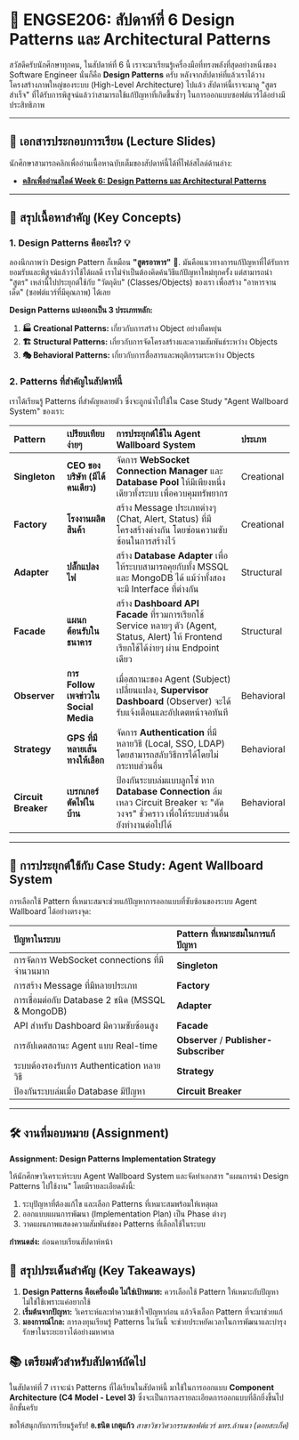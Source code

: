 # 🎨 ENGSE206: สัปดาห์ที่ 6 Design Patterns และ Architectural Patterns

สวัสดีครับนักศึกษาทุกคน, ในสัปดาห์ที่ 6 นี้ เราจะมาเรียนรู้เครื่องมือที่ทรงพลังที่สุดอย่างหนึ่งของ Software Engineer นั่นก็คือ **Design Patterns** ครับ หลังจากสัปดาห์ที่แล้วเราได้วางโครงสร้างภาพใหญ่ของระบบ (High-Level Architecture) ไปแล้ว สัปดาห์นี้เราจะมาดู "สูตรสำเร็จ" ที่ได้รับการพิสูจน์แล้วว่าสามารถใช้แก้ปัญหาที่เกิดขึ้นซ้ำๆ ในการออกแบบซอฟต์แวร์ได้อย่างมีประสิทธิภาพ

---

## 📑 เอกสารประกอบการเรียน (Lecture Slides)

นักศึกษาสามารถคลิกเพื่ออ่านเนื้อหาฉบับเต็มของสัปดาห์นี้ได้ที่ไฟล์สไลด์ด้านล่าง:

* **[คลิกเพื่ออ่านสไลด์ Week 6: Design Patterns และ Architectural Patterns](week6_slides.md)**

---

## 🎯 สรุปเนื้อหาสำคัญ (Key Concepts)

### 1. Design Patterns คืออะไร? 💡

ลองนึกภาพว่า Design Pattern ก็เหมือน **"สูตรอาหาร"** 🍳. มันคือแนวทางการแก้ปัญหาที่ได้รับการยอมรับและพิสูจน์แล้วว่าใช้ได้ผลดี เราไม่จำเป็นต้องคิดค้นวิธีแก้ปัญหาใหม่ทุกครั้ง แต่สามารถนำ "สูตร" เหล่านี้ไปประยุกต์ใช้กับ "วัตถุดิบ" (Classes/Objects) ของเรา เพื่อสร้าง "อาหารจานเด็ด" (ซอฟต์แวร์ที่มีคุณภาพ) ได้เลย

**Design Patterns แบ่งออกเป็น 3 ประเภทหลัก:**
1.  **🏭 Creational Patterns:** เกี่ยวกับการสร้าง Object อย่างยืดหยุ่น
2.  **🏗️ Structural Patterns:** เกี่ยวกับการจัดโครงสร้างและความสัมพันธ์ระหว่าง Objects
3.  **🎭 Behavioral Patterns:** เกี่ยวกับการสื่อสารและพฤติกรรมระหว่าง Objects

### 2. Patterns ที่สำคัญในสัปดาห์นี้

เราได้เรียนรู้ Patterns ที่สำคัญหลายตัว ซึ่งจะถูกนำไปใช้ใน Case Study "Agent Wallboard System" ของเรา:

| Pattern | เปรียบเทียบง่ายๆ | การประยุกต์ใช้ใน Agent Wallboard System | ประเภท |
| :--- | :--- | :--- | :--- |
| **Singleton** | **CEO ของบริษัท (มีได้คนเดียว)** | จัดการ **WebSocket Connection Manager** และ **Database Pool** ให้มีเพียงหนึ่งเดียวทั้งระบบ เพื่อควบคุมทรัพยากร | Creational |
| **Factory** | **โรงงานผลิตสินค้า** | สร้าง Message ประเภทต่างๆ (Chat, Alert, Status) ที่มีโครงสร้างต่างกัน โดยซ่อนความซับซ้อนในการสร้างไว้ | Creational |
| **Adapter** | **ปลั๊กแปลงไฟ** | สร้าง **Database Adapter** เพื่อให้ระบบสามารถคุยกับทั้ง MSSQL และ MongoDB ได้ แม้ว่าทั้งสองจะมี Interface ที่ต่างกัน | Structural |
| **Facade** | **แผนกต้อนรับในธนาคาร** | สร้าง **Dashboard API Facade** ที่รวมการเรียกใช้ Service หลายๆ ตัว (Agent, Status, Alert) ให้ Frontend เรียกใช้ได้ง่ายๆ ผ่าน Endpoint เดียว | Structural |
| **Observer** | **การ Follow เพจข่าวใน Social Media** | เมื่อสถานะของ Agent (Subject) เปลี่ยนแปลง, **Supervisor Dashboard** (Observer) จะได้รับแจ้งเตือนและอัปเดตหน้าจอทันที | Behavioral |
| **Strategy** | **GPS ที่มีหลายเส้นทางให้เลือก** | จัดการ **Authentication** ที่มีหลายวิธี (Local, SSO, LDAP) โดยสามารถสลับวิธีการได้โดยไม่กระทบส่วนอื่น | Behavioral |
| **Circuit Breaker** | **เบรกเกอร์ตัดไฟในบ้าน** | ป้องกันระบบล่มแบบลูกโซ่ หาก **Database Connection** ล้มเหลว Circuit Breaker จะ "ตัดวงจร" ชั่วคราว เพื่อให้ระบบส่วนอื่นยังทำงานต่อไปได้ | Behavioral |

---

## 🚀 การประยุกต์ใช้กับ Case Study: Agent Wallboard System

การเลือกใช้ Pattern ที่เหมาะสมจะช่วยแก้ปัญหาการออกแบบที่ซับซ้อนของระบบ Agent Wallboard ได้อย่างตรงจุด:

| ปัญหาในระบบ | Pattern ที่เหมาะสมในการแก้ปัญหา |
| :--- | :--- |
| การจัดการ WebSocket connections ที่มีจำนวนมาก | **Singleton** |
| การสร้าง Message ที่มีหลายประเภท | **Factory** |
| การเชื่อมต่อกับ Database 2 ชนิด (MSSQL & MongoDB) | **Adapter** |
| API สำหรับ Dashboard มีความซับซ้อนสูง | **Facade** |
| การอัปเดตสถานะ Agent แบบ Real-time | **Observer** / **Publisher-Subscriber** |
| ระบบต้องรองรับการ Authentication หลายวิธี | **Strategy** |
| ป้องกันระบบล่มเมื่อ Database มีปัญหา | **Circuit Breaker** |

---

## 🛠️ งานที่มอบหมาย (Assignment)

**Assignment: Design Patterns Implementation Strategy**

ให้นักศึกษาวิเคราะห์ระบบ Agent Wallboard System และจัดทำเอกสาร "แผนการนำ Design Patterns ไปใช้งาน" โดยมีรายละเอียดดังนี้:
1.  ระบุปัญหาที่ต้องแก้ไข และเลือก Patterns ที่เหมาะสมพร้อมให้เหตุผล
2.  ออกแบบแผนการพัฒนา (Implementation Plan) เป็น Phase ต่างๆ
3.  วาดแผนภาพแสดงความสัมพันธ์ของ Patterns ที่เลือกใช้ในระบบ

**กำหนดส่ง:** ก่อนคาบเรียนสัปดาห์หน้า

## 🔑 สรุปประเด็นสำคัญ (Key Takeaways)

1.  **Design Patterns คือเครื่องมือ ไม่ใช่เป้าหมาย:** ควรเลือกใช้ Pattern ให้เหมาะกับปัญหา ไม่ใช่ใช้เพราะแค่อยากใช้
2.  **เริ่มต้นจากปัญหา:** วิเคราะห์และทำความเข้าใจปัญหาก่อน แล้วจึงเลือก Pattern ที่จะมาช่วยแก้
3.  **มองการณ์ไกล:** การลงทุนเรียนรู้ Patterns ในวันนี้ จะช่วยประหยัดเวลาในการพัฒนาและบำรุงรักษาในระยะยาวได้อย่างมหาศาล

## 📚 เตรียมตัวสำหรับสัปดาห์ถัดไป

ในสัปดาห์ที่ 7 เราจะนำ Patterns ที่ได้เรียนในสัปดาห์นี้ มาใช้ในการออกแบบ **Component Architecture (C4 Model - Level 3)** ซึ่งจะเป็นการลงรายละเอียดการออกแบบที่ลึกยิ่งขึ้นไปอีกขั้นครับ

ขอให้สนุกกับการเรียนรู้ครับ!
**อ.ธนิต เกตุแก้ว**
*สาขาวิชาวิศวกรรมซอฟต์แวร์*
*มทร.ล้านนา (ดอยสะเก็ด)*

